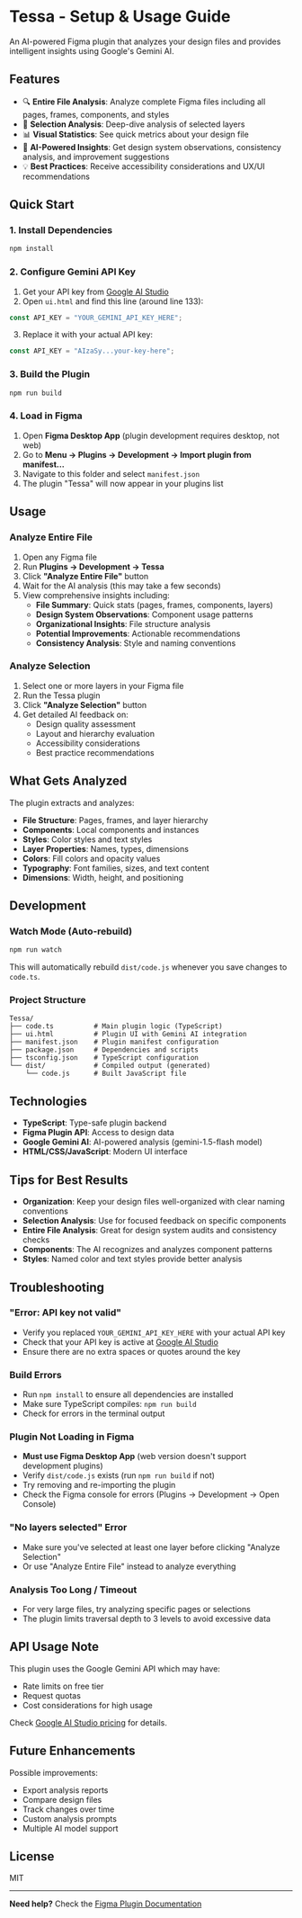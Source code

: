 # Tessa - Setup & Usage Guide

An AI-powered Figma plugin that analyzes your design files and provides intelligent insights using Google's Gemini AI.

## Features

- 🔍 **Entire File Analysis**: Analyze complete Figma files including all pages, frames, components, and styles
- 🎯 **Selection Analysis**: Deep-dive analysis of selected layers
- 📊 **Visual Statistics**: See quick metrics about your design file
- 🤖 **AI-Powered Insights**: Get design system observations, consistency analysis, and improvement suggestions
- 💡 **Best Practices**: Receive accessibility considerations and UX/UI recommendations

## Quick Start

### 1. Install Dependencies

```bash
npm install
```

### 2. Configure Gemini API Key

1. Get your API key from [Google AI Studio](https://makersuite.google.com/app/apikey)
2. Open `ui.html` and find this line (around line 133):

```javascript
const API_KEY = "YOUR_GEMINI_API_KEY_HERE";
```

3. Replace it with your actual API key:

```javascript
const API_KEY = "AIzaSy...your-key-here";
```

### 3. Build the Plugin

```bash
npm run build
```

### 4. Load in Figma

1. Open **Figma Desktop App** (plugin development requires desktop, not web)
2. Go to **Menu → Plugins → Development → Import plugin from manifest...**
3. Navigate to this folder and select `manifest.json`
4. The plugin "Tessa" will now appear in your plugins list

## Usage

### Analyze Entire File

1. Open any Figma file
2. Run **Plugins → Development → Tessa**
3. Click **"Analyze Entire File"** button
4. Wait for the AI analysis (this may take a few seconds)
5. View comprehensive insights including:
   - **File Summary**: Quick stats (pages, frames, components, layers)
   - **Design System Observations**: Component usage patterns
   - **Organizational Insights**: File structure analysis
   - **Potential Improvements**: Actionable recommendations
   - **Consistency Analysis**: Style and naming conventions

### Analyze Selection

1. Select one or more layers in your Figma file
2. Run the Tessa plugin
3. Click **"Analyze Selection"** button
4. Get detailed AI feedback on:
   - Design quality assessment
   - Layout and hierarchy evaluation
   - Accessibility considerations
   - Best practice recommendations

## What Gets Analyzed

The plugin extracts and analyzes:

- **File Structure**: Pages, frames, and layer hierarchy
- **Components**: Local components and instances
- **Styles**: Color styles and text styles
- **Layer Properties**: Names, types, dimensions
- **Colors**: Fill colors and opacity values
- **Typography**: Font families, sizes, and text content
- **Dimensions**: Width, height, and positioning

## Development

### Watch Mode (Auto-rebuild)

```bash
npm run watch
```

This will automatically rebuild `dist/code.js` whenever you save changes to `code.ts`.

### Project Structure

```
Tessa/
├── code.ts          # Main plugin logic (TypeScript)
├── ui.html          # Plugin UI with Gemini AI integration
├── manifest.json    # Plugin manifest configuration
├── package.json     # Dependencies and scripts
├── tsconfig.json    # TypeScript configuration
└── dist/            # Compiled output (generated)
    └── code.js      # Built JavaScript file
```

## Technologies

- **TypeScript**: Type-safe plugin backend
- **Figma Plugin API**: Access to design data
- **Google Gemini AI**: AI-powered analysis (gemini-1.5-flash model)
- **HTML/CSS/JavaScript**: Modern UI interface

## Tips for Best Results

- **Organization**: Keep your design files well-organized with clear naming conventions
- **Selection Analysis**: Use for focused feedback on specific components
- **Entire File Analysis**: Great for design system audits and consistency checks
- **Components**: The AI recognizes and analyzes component patterns
- **Styles**: Named color and text styles provide better analysis

## Troubleshooting

### "Error: API key not valid"
- Verify you replaced `YOUR_GEMINI_API_KEY_HERE` with your actual API key
- Check that your API key is active at [Google AI Studio](https://makersuite.google.com/)
- Ensure there are no extra spaces or quotes around the key

### Build Errors
- Run `npm install` to ensure all dependencies are installed
- Make sure TypeScript compiles: `npm run build`
- Check for errors in the terminal output

### Plugin Not Loading in Figma
- **Must use Figma Desktop App** (web version doesn't support development plugins)
- Verify `dist/code.js` exists (run `npm run build` if not)
- Try removing and re-importing the plugin
- Check the Figma console for errors (Plugins → Development → Open Console)

### "No layers selected" Error
- Make sure you've selected at least one layer before clicking "Analyze Selection"
- Or use "Analyze Entire File" instead to analyze everything

### Analysis Too Long / Timeout
- For very large files, try analyzing specific pages or selections
- The plugin limits traversal depth to 3 levels to avoid excessive data

## API Usage Note

This plugin uses the Google Gemini API which may have:
- Rate limits on free tier
- Request quotas
- Cost considerations for high usage

Check [Google AI Studio pricing](https://ai.google.dev/pricing) for details.

## Future Enhancements

Possible improvements:
- Export analysis reports
- Compare design files
- Track changes over time
- Custom analysis prompts
- Multiple AI model support

## License

MIT

---

**Need help?** Check the [Figma Plugin Documentation](https://www.figma.com/plugin-docs/)
